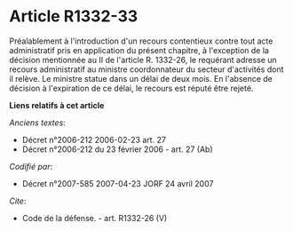 # Article R1332-33

Préalablement à l'introduction d'un recours contentieux contre tout acte administratif pris en application du présent
chapitre, à l'exception de la décision mentionnée au II de l'article R. 1332-26, le requérant adresse un recours
administratif au ministre coordonnateur du secteur d'activités dont il relève. Le ministre statue dans un délai de deux mois.
En l'absence de décision à l'expiration de ce délai, le recours est réputé être rejeté.

**Liens relatifs à cet article**

_Anciens textes_:

  - Décret n°2006-212 2006-02-23 art. 27
  - Décret n°2006-212 du 23 février 2006 - art. 27 (Ab)

_Codifié par_:

  - Décret n°2007-585 2007-04-23 JORF 24 avril 2007

_Cite_:

  - Code de la défense. - art. R1332-26 (V)
